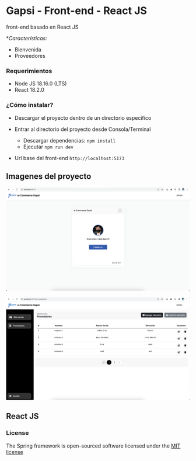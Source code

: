 # Gapsi - Front-end - React JS
front-end basado en React JS

**Características:*
* Bienvenida
* Proveedores

### Requerimientos
* Node JS 18.16.0 (LTS)
* React 18.2.0

### ¿Cómo instalar?

* Descargar el proyecto dentro de un directorio especifico
* Entrar al directorio del proyecto desde Consola/Terminal

    - Descargar dependencias: `npm install`
    - Ejecutar `npm run dev`

* Url base del front-end `http://localhost:5173`

## Imagenes del proyecto
![Welcome](https://github.com/adrianortiz/e-commerce-gapsi-frontend/blob/main/public/img-01-frontend.png)

![CRUD](https://github.com/adrianortiz/e-commerce-gapsi-frontend/blob/main/public/img-02-frontend.png)

## React JS

### License

The Spring framework is open-sourced software licensed under the [MIT license](http://opensource.org/licenses/MIT)
